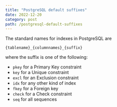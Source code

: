 ```yaml
---
title: "PostgreSQL default suffixes"
date: 2022-12-20
category: post
path: /postgresql-default-suffixes
---
```


The standard names for indexes in PostgreSQL are

```text
{tablename}_{columnnames}_{suffix}
```

where the suffix is one of the following:

* `pkey` for a Primary Key constraint
* `key` for a Unique constraint
* `excl` for an Exclusion constraint
* `idx` for any other kind of index
* `fkey` for a Foreign key
* `check` for a Check constraint
* `seq` for all sequences
